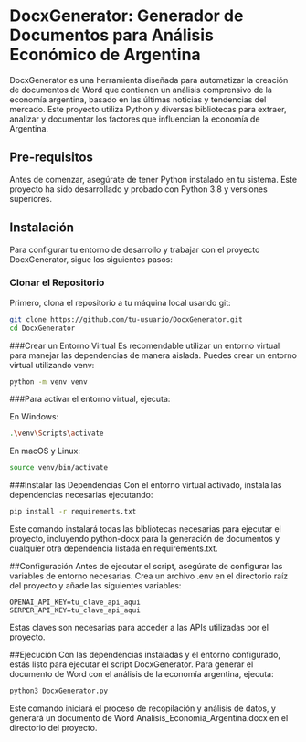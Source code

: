 # DocxGenerator: Generador de Documentos para Análisis Económico de Argentina

DocxGenerator es una herramienta diseñada para automatizar la creación de documentos de Word que contienen un análisis comprensivo de la economía argentina, basado en las últimas noticias y tendencias del mercado. Este proyecto utiliza Python y diversas bibliotecas para extraer, analizar y documentar los factores que influencian la economía de Argentina.

## Pre-requisitos

Antes de comenzar, asegúrate de tener Python instalado en tu sistema. Este proyecto ha sido desarrollado y probado con Python 3.8 y versiones superiores.

## Instalación

Para configurar tu entorno de desarrollo y trabajar con el proyecto DocxGenerator, sigue los siguientes pasos:

### Clonar el Repositorio

Primero, clona el repositorio a tu máquina local usando git:

```bash
git clone https://github.com/tu-usuario/DocxGenerator.git
cd DocxGenerator
```

###Crear un Entorno Virtual
Es recomendable utilizar un entorno virtual para manejar las dependencias de manera aislada. Puedes crear un entorno virtual utilizando venv:

```bash
python -m venv venv
```

###Para activar el entorno virtual, ejecuta:

En Windows:
```bash
.\venv\Scripts\activate
```

En macOS y Linux:
```bash
source venv/bin/activate
```

###Instalar las Dependencias
Con el entorno virtual activado, instala las dependencias necesarias ejecutando:

```bash
pip install -r requirements.txt
```
Este comando instalará todas las bibliotecas necesarias para ejecutar el proyecto, incluyendo python-docx para la generación de documentos y cualquier otra dependencia listada en requirements.txt.

##Configuración
Antes de ejecutar el script, asegúrate de configurar las variables de entorno necesarias. Crea un archivo .env en el directorio raíz del proyecto y añade las siguientes variables:

```plaintext
OPENAI_API_KEY=tu_clave_api_aqui
SERPER_API_KEY=tu_clave_api_aqui
```
Estas claves son necesarias para acceder a las APIs utilizadas por el proyecto.

##Ejecución
Con las dependencias instaladas y el entorno configurado, estás listo para ejecutar el script DocxGenerator. Para generar el documento de Word con el análisis de la economía argentina, ejecuta:

```bash
python3 DocxGenerator.py
```
Este comando iniciará el proceso de recopilación y análisis de datos, y generará un documento de Word Analisis_Economia_Argentina.docx en el directorio del proyecto.
